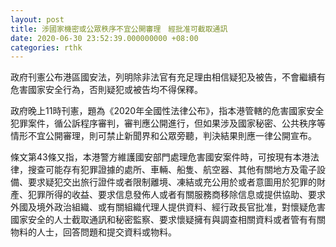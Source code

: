 ```yaml
---
layout: post
title: 涉國家機密或公眾秩序不宜公開審理　經批准可截取通訊
date: 2020-06-30 23:52:39.000000000 +08:00
categories: rthk
---
```


政府刊憲公布港區國安法，列明除非法官有充足理由相信疑犯及被告，不會繼續有危害國家安全行為，否則疑犯或被告均不得保釋。

政府晚上11時刊憲，題為《2020年全國性法律公布》，指本港管轄的危害國家安全犯罪案件，循公訴程序審判，審判應公開進行，但如果涉及國家秘密、公共秩序等情形不宜公開審理，則可禁止新聞界和公眾旁聽，判決結果則應一律公開宣布。

條文第43條又指，本港警方維護國安部門處理危害國安案件時，可按現有本港法律，搜查可能存有犯罪證據的處所、車輛、船隻、航空器、其他有關地方及電子設備、要求疑犯交出旅行證件或者限制離境、凍結或充公用於或者意圖用於犯罪的財產、犯罪所得的收益、要求信息發佈人或者有關服務商移除信息或提供協助、要求外國及境外政治組織、或有關組織代理人提供資料、經行政長官批准，對懷疑危害國家安全的人士截取通訊和秘密監察、要求懷疑擁有與調查相關資料或者管有有關物料的人士，回答問題和提交資料或物料。
